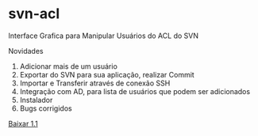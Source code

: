 # svn-acl
Interface Grafica para Manipular Usuários do ACL do SVN

Novidades
 1. Adicionar mais de um usuário
 2. Exportar do SVN para sua aplicação, realizar Commit
 3. Importar e Transferir através de conexão SSH
 4. Integração com AD, para lista de usuários que podem ser adicionados
 5. Instalador
 6. Bugs corrigidos

[Baixar 1.1](https://github.com/Lhuckaz/svn-acl/blob/v.1.1/svn-acl-1.1.exe?raw=true)
